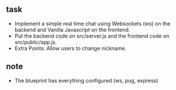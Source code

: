 ## task

- Implement a simple real time chat using Websockets (ws) on the backend and Vanilla Javascript on the frontend.
- Put the backend code on src/server.js and the frontend code on src/public/app.js.
- Extra Points: Allow users to change nickname.

## note

- The blueprint has everything configured (ws, pug, express)
